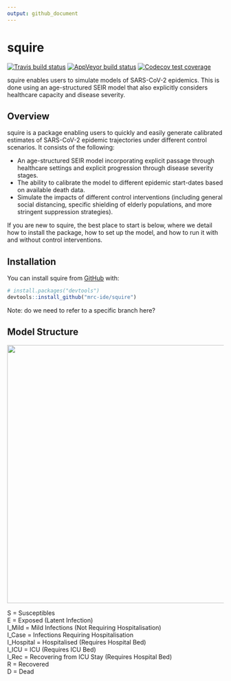 ```yaml
---
output: github_document
---
```




<!-- README.md is generated from README.Rmd. Please edit that file -->



# squire

<!-- badges: start -->
[![Travis build status](https://travis-ci.org/mrc-ide/squire.svg?branch=master)](https://travis-ci.org/mrc-ide/squire)
[![AppVeyor build status](https://ci.appveyor.com/api/projects/status/github/mrc-ide/squire?branch=master&svg=true)](https://ci.appveyor.com/project/mrc-ide/squire)
[![Codecov test coverage](https://codecov.io/gh/mrc-ide/squire/branch/master/graph/badge.svg)](https://codecov.io/gh/mrc-ide/squire?branch=master)
<!-- badges: end -->

squire enables users to simulate models of SARS-CoV-2 epidemics. This is done using an age-structured SEIR model that also explicitly considers healthcare capacity and disease severity. 

## Overview

squire is a package enabling users to quickly and easily generate calibrated estimates of SARS-CoV-2 epidemic trajectories under different control scenarios. It consists of the following:

* An age-structured SEIR model incorporating explicit passage through healthcare settings and explicit progression through disease severity stages.
* The ability to calibrate the model to different epidemic start-dates based on available death data.
* Simulate the impacts of different control interventions (including general social distancing, specific shielding of elderly populations, and more stringent suppression strategies).

If you are new to squire, the best place to start is below, where we detail how to install the package, how to set up the model, and how to run it with and without control interventions. 

## Installation

You can install squire from [GitHub](https://github.com/) with:

``` r
# install.packages("devtools")
devtools::install_github("mrc-ide/squire")
```
Note: do we need to refer to a specific branch here? 

## Model Structure

<img src="https://github.com/mrc-ide/squire/blob/healthcare_capacity/images/Explicit_Healthcare_Model_Structure.JPG" align="center" style = "border: none; float: center;" width = "600px">

S = Susceptibles  
E = Exposed (Latent Infection)  
I_Mild = Mild Infections (Not Requiring Hospitalisation)  
I_Case = Infections Requiring Hospitalisation  
I_Hospital = Hospitalised (Requires Hospital Bed)  
I_ICU = ICU (Requires ICU Bed)  
I_Rec = Recovering from ICU Stay (Requires Hospital Bed)  
R = Recovered  
D = Dead  
